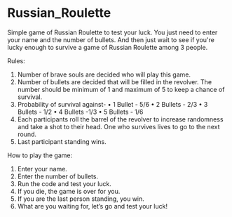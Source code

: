 # Russian_Roulette
Simple game of Russian Roulette to test your luck.
You just need to enter your name and the number of bullets. And then just wait to see if you're lucky enough to survive a game of Russian Roulette among 3 people.

Rules:
1.	Number of brave souls are decided who will play this game.
2.	Number of bullets are decided that will be filled in the revolver. The number should be minimum of 1 and maximum of 5 to keep a chance of survival.
3.	Probability of survival against-
  •	1 Bullet - 5/6
  •	2 Bullets - 2/3
  •	3 Bullets - 1/2
  •	4 Bullets -1/3
  •	5 Bullets - 1/6
4.	Each participants roll the barrel of the revolver to increase randomness and take a shot to their head. One who survives lives to go to the next round.
5.	Last participant standing wins.

How to play the game:
1.	Enter your name.
2.	Enter the number of bullets.
3.	Run the code and test your luck.
4.	If you die, the game is over for you.
5.	If you are the last person standing, you win.
6.	What are you waiting for, let’s go and test your luck!

